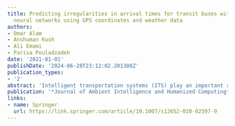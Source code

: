 ```yaml
---
title: Predicting irregularities in arrival times for transit buses with recurrent
  neural networks using GPS coordinates and weather data
authors:
- Omar Alam
- Anshuman Kush
- Ali Emami
- Parisa Pouladzadeh
date: '2021-01-01'
publishDate: '2024-06-28T23:12:02.201388Z'
publication_types:
- '2'
abstract: 'Intelligent transportation systems (ITS) play an important role in the quality of life of citizens in any metropolitan city. Despite various policies and strategies incorporated to increase the reliability and quality of service, public transportation authorities continue to face criticism from commuters largely due to irregularities in bus arrival times, most notably manifested in early or late arrivals. Due to these irregularities, commuters may miss important appointments, wait for too long at the bus stop, or arrive late for work. Therefore, accurate prediction models are needed to build better customer service solutions for transit systems, e.g. building accurate mobile apps for trip planning or sending bus delay/cancel notifications. Prediction models will also help in developing better appointment scheduling systems for doctors, dentists, and other businesses to take into account transit bus delays for their clients. In this paper, we seek to predict the occurrence of arrival time irregularities by mining GPS coordinates of transit buses provided by the Toronto Transit Commission (TTC) along with hourly weather data and using this data in machine learning models that we have developed. In our study, we compared the performance of a Long Short Term Memory Recurrent Neural Network (LSTM) model against four baseline models, an Artificial Neural Network (ANN), Support Vector Regression (SVR), Autoregressive Integrated Moving Average (ARIMA) and historical averages. We found that our LSTM model demonstrates the best prediction accuracy. The improved accuracy achieved by the LSTM model may lend itself to its ability to adjust and update the weights of neurons while accounting for long-term dependencies. In addition, we found that weather conditions play a significant role in improving the accuracy of our models. Therefore, we built a prediction model that combines an LSTM model with a Recurrent Neural Network Model (RNN) that focuses on the weather condition. Our findings also reveal that in nearly 37% of scheduled arrival times, buses either arrive early or late by a margin of more than 5 min, suggesting room for improvement in the current strategies employed by transit authorities.'
publication: '*Journal of Ambient Intelligence and Humanized Computing*'
links:
- name: Springer
  url: https://link.springer.com/article/10.1007/s12652-020-02507-9
---
```

